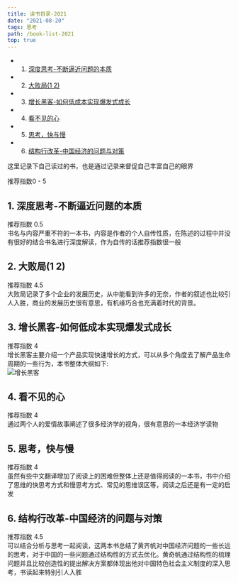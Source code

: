 ```yaml
---
title: 读书目录-2021
date: "2021-08-20"
tags: 思考
path: /book-list-2021
top: true
---
```


<!-- vscode-markdown-toc -->
* 1. [深度思考-不断逼近问题的本质](#-)
* 2. [大败局(1 2)](#12)
* 3. [增长黑客-如何低成本实现爆发式成长](#--1)
* 4. [看不见的心](#)
* 5. [思考，快与慢](#-1)
* 6. [结构行改革-中国经济的问题与对策](#--1)

<!-- vscode-markdown-toc-config
	numbering=true
	autoSave=true
	/vscode-markdown-toc-config -->
<!-- /vscode-markdown-toc -->

这里记录下自己读过的书，也是通过记录来督促自己丰富自己的眼界

推荐指数0 - 5

##  1. <a name='-'></a>深度思考-不断逼近问题的本质 
推荐指数 0.5  
书名与内容严重不符的一本书，内容是作者的个人自传性质，在陈述的过程中并没有很好的结合书名进行深度解读，作为自传的话推荐指数很一般  
##  2. <a name='12'></a>大败局(1 2) 
推荐指数 4.5   
大败局记录了多个企业的发展历史，从中能看到许多的无奈，作者的叙述也比较引人入胜，商业的发展历史很有意思，有机缘巧合也充满着时代的背景。
##  3. <a name='--1'></a>增长黑客-如何低成本实现爆发式成长  
推荐指数 4  
增长黑客主要介绍一个产品实现快速增长的方式，可以从多个角度去了解产品生命周期的一些行为，本书整体大纲如下:  
![增长黑客](./readBook/increase.png)

##  4. <a name=''></a>看不见的心
推荐指数 4  
通过两个人的爱情故事阐述了很多经济学的视角，很有意思的一本经济学读物

##  5. <a name='-1'></a>思考，快与慢  
推荐指数 4  
虽然有些中文翻译增加了阅读上的困难但整体上还是值得阅读的一本书，书中介绍了思维的快思考方式和慢思考方式、常见的思维误区等，阅读之后还是有一定的启发 

##  6. <a name='--1'></a>结构行改革-中国经济的问题与对策  
推荐指数 4.5  
可以结合分析与思考一起阅读，这两本书总结了黄齐帆对中国经济问题的一些长远的思考，对于中国的一些问题通过结构性的方式去优化。黄奇帆通过结构性的梳理问题并且比较创造性的提出解决方案都体现出他对中国特色社会主义制度的深入思考，书读起来特别引人入胜


